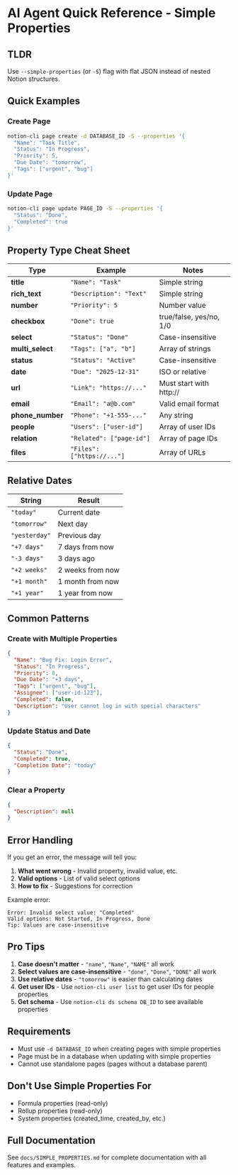 # AI Agent Quick Reference - Simple Properties

## TLDR

Use `--simple-properties` (or `-S`) flag with flat JSON instead of nested Notion structures.

## Quick Examples

### Create Page
```bash
notion-cli page create -d DATABASE_ID -S --properties '{
  "Name": "Task Title",
  "Status": "In Progress",
  "Priority": 5,
  "Due Date": "tomorrow",
  "Tags": ["urgent", "bug"]
}'
```

### Update Page
```bash
notion-cli page update PAGE_ID -S --properties '{
  "Status": "Done",
  "Completed": true
}'
```

## Property Type Cheat Sheet

| Type | Example | Notes |
|------|---------|-------|
| **title** | `"Name": "Task"` | Simple string |
| **rich_text** | `"Description": "Text"` | Simple string |
| **number** | `"Priority": 5` | Number value |
| **checkbox** | `"Done": true` | true/false, yes/no, 1/0 |
| **select** | `"Status": "Done"` | Case-insensitive |
| **multi_select** | `"Tags": ["a", "b"]` | Array of strings |
| **status** | `"Status": "Active"` | Case-insensitive |
| **date** | `"Due": "2025-12-31"` | ISO or relative |
| **url** | `"Link": "https://..."` | Must start with http:// |
| **email** | `"Email": "a@b.com"` | Valid email format |
| **phone_number** | `"Phone": "+1-555-..."` | Any string |
| **people** | `"Users": ["user-id"]` | Array of user IDs |
| **relation** | `"Related": ["page-id"]` | Array of page IDs |
| **files** | `"Files": ["https://..."]` | Array of URLs |

## Relative Dates

| String | Result |
|--------|--------|
| `"today"` | Current date |
| `"tomorrow"` | Next day |
| `"yesterday"` | Previous day |
| `"+7 days"` | 7 days from now |
| `"-3 days"` | 3 days ago |
| `"+2 weeks"` | 2 weeks from now |
| `"+1 month"` | 1 month from now |
| `"+1 year"` | 1 year from now |

## Common Patterns

### Create with Multiple Properties
```json
{
  "Name": "Bug Fix: Login Error",
  "Status": "In Progress",
  "Priority": 8,
  "Due Date": "+3 days",
  "Tags": ["urgent", "bug"],
  "Assignee": ["user-id-123"],
  "Completed": false,
  "Description": "User cannot log in with special characters"
}
```

### Update Status and Date
```json
{
  "Status": "Done",
  "Completed": true,
  "Completion Date": "today"
}
```

### Clear a Property
```json
{
  "Description": null
}
```

## Error Handling

If you get an error, the message will tell you:
1. **What went wrong** - Invalid property, invalid value, etc.
2. **Valid options** - List of valid select options
3. **How to fix** - Suggestions for correction

Example error:
```
Error: Invalid select value: "Completed"
Valid options: Not Started, In Progress, Done
Tip: Values are case-insensitive
```

## Pro Tips

1. **Case doesn't matter** - `"name"`, `"Name"`, `"NAME"` all work
2. **Select values are case-insensitive** - `"done"`, `"Done"`, `"DONE"` all work
3. **Use relative dates** - `"tomorrow"` is easier than calculating dates
4. **Get user IDs** - Use `notion-cli user list` to get user IDs for people properties
5. **Get schema** - Use `notion-cli ds schema DB_ID` to see available properties

## Requirements

- Must use `-d DATABASE_ID` when creating pages with simple properties
- Page must be in a database when updating with simple properties
- Cannot use standalone pages (pages without a database parent)

## Don't Use Simple Properties For

- Formula properties (read-only)
- Rollup properties (read-only)
- System properties (created_time, created_by, etc.)

## Full Documentation

See `docs/SIMPLE_PROPERTIES.md` for complete documentation with all features and examples.
